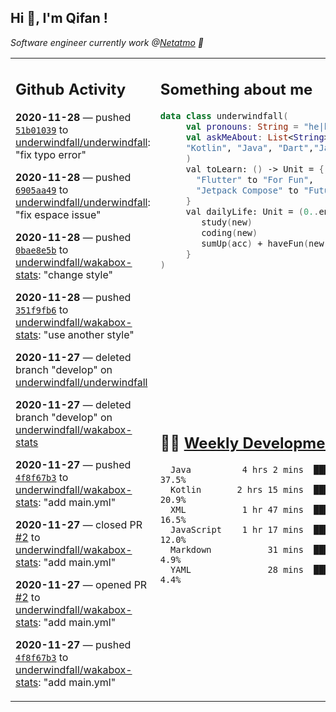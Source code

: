 <h2> Hi 👋, I'm Qifan ! </h2>
<p><em>Software engineer currently work @<a href="https://www.netatmo.com">Netatmo</a> 🔭
</em></p>
<table><tr><td valign="top" rowspan="2">

 ## Github Activity
 <!-- githubActivity starts -->
  **2020-11-28** — pushed [`51b01039`](https://api.github.com/repos/underwindfall/underwindfall/commits/51b010398b426f78462967c1f70a38909519413f) to [underwindfall/underwindfall](https://api.github.com/repos/underwindfall/underwindfall): "fix typo error"

  **2020-11-28** — pushed [`6905aa49`](https://api.github.com/repos/underwindfall/underwindfall/commits/6905aa49967157c65d6b3f447b2bc7a4b36830f1) to [underwindfall/underwindfall](https://api.github.com/repos/underwindfall/underwindfall): "fix espace issue"

  **2020-11-28** — pushed [`0bae8e5b`](https://api.github.com/repos/underwindfall/wakabox-stats/commits/0bae8e5ba8c9d0999ae50cbe999465f819e7d012) to [underwindfall/wakabox-stats](https://api.github.com/repos/underwindfall/wakabox-stats): "change style"

  **2020-11-28** — pushed [`351f9fb6`](https://api.github.com/repos/underwindfall/wakabox-stats/commits/351f9fb694f5330732c00fb180b567ca96b702b6) to [underwindfall/wakabox-stats](https://api.github.com/repos/underwindfall/wakabox-stats): "use another style"

  **2020-11-27** — deleted branch "develop" on [underwindfall/underwindfall](https://api.github.com/repos/underwindfall/underwindfall)

  **2020-11-27** — deleted branch "develop" on [underwindfall/wakabox-stats](https://api.github.com/repos/underwindfall/wakabox-stats)

  **2020-11-27** — pushed [`4f8f67b3`](https://api.github.com/repos/underwindfall/wakabox-stats/commits/4f8f67b318827735bafc6ec03a0068a93dbb86e1) to [underwindfall/wakabox-stats](https://api.github.com/repos/underwindfall/wakabox-stats): "add main.yml"

  **2020-11-27** — closed PR [#2](https://api.github.com/repos/underwindfall/wakabox-stats/pulls/2) to [underwindfall/wakabox-stats](https://api.github.com/repos/underwindfall/wakabox-stats): "add main.yml"

  **2020-11-27** — opened PR [#2](https://api.github.com/repos/underwindfall/wakabox-stats/pulls/2) to [underwindfall/wakabox-stats](https://api.github.com/repos/underwindfall/wakabox-stats): "add main.yml"

  **2020-11-27** — pushed [`4f8f67b3`](https://api.github.com/repos/underwindfall/wakabox-stats/commits/4f8f67b318827735bafc6ec03a0068a93dbb86e1) to [underwindfall/wakabox-stats](https://api.github.com/repos/underwindfall/wakabox-stats): "add main.yml"
 <!-- githubActivity ends -->
 </td><td valign="top">

 ## Something about me
 <!-- profile starts -->
 ```kotlin
 data class underwindfall(
      val pronouns: String = "he|him",
      val askMeAbout: List<String> = listOf(
      "Kotlin", "Java", "Dart","Javascript", "Typescript"
      )
      val toLearn: () -> Unit = {
        "Flutter" to "For Fun",
        "Jetpack Compose" to "Future"
      }
      val dailyLife: Unit = (0..end).reduce { acc, new ->
         study(new)
         coding(new)
         sumUp(acc) + haveFun(new)
      }
 )
 ```
 <!-- profile ends -->
 </td></tr><tr><td valign="top">

 ## 🏊‍♂️ <a href="https://gist.github.com/underwindfall/377ee88ba1fabd1e93516e48ca9c61eb" target="_blank">Weekly Development Breakdown</a>
  <!-- codeTime starts -->
  ```text
    Java          4 hrs 2 mins  ████████████░░░░░░░░░░░░  37.5%
    Kotlin       2 hrs 15 mins  ████████░░░░░░░░░░░░░░░░  20.9%
    XML           1 hr 47 mins  ███████░░░░░░░░░░░░░░░░░  16.5%
    JavaScript    1 hr 17 mins  ██████░░░░░░░░░░░░░░░░░░  12.0%
    Markdown           31 mins  ████░░░░░░░░░░░░░░░░░░░░   4.9%
    YAML               28 mins  ████░░░░░░░░░░░░░░░░░░░░   4.4%
  ```
  <!-- codeTime starts -->
  </td></tr></table>